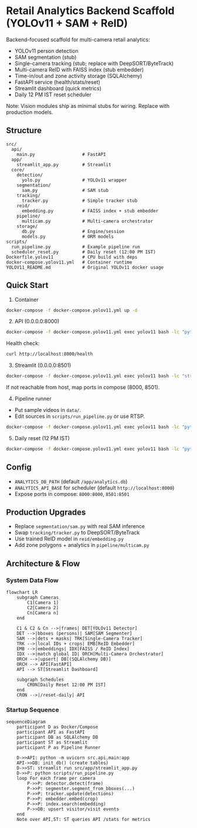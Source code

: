 # Retail Analytics Backend Scaffold (YOLOv11 + SAM + ReID)

Backend-focused scaffold for multi-camera retail analytics:
- YOLOv11 person detection
- SAM segmentation (stub)
- Single-camera tracking (stub; replace with DeepSORT/ByteTrack)
- Multi-camera ReID with FAISS index (stub embedder)
- Time-in/out and zone activity storage (SQLAlchemy)
- FastAPI service (health/stats/reset)
- Streamlit dashboard (quick metrics)
- Daily 12 PM IST reset scheduler

Note: Vision modules ship as minimal stubs for wiring. Replace with production models.

## Structure

```
src/
  api/
    main.py                  # FastAPI
  app/
    streamlit_app.py         # Streamlit
  core/
    detection/
      yolo.py                # YOLOv11 wrapper
    segmentation/
      sam.py                 # SAM stub
    tracking/
      tracker.py             # Simple tracker stub
    reid/
      embedding.py           # FAISS index + stub embedder
    pipeline/
      multicam.py            # Multi-camera orchestrator
    storage/
      db.py                  # Engine/session
      models.py              # ORM models
scripts/
  run_pipeline.py            # Example pipeline run
  scheduler_reset.py         # Daily reset (12:00 PM IST)
Dockerfile.yolov11           # CPU build with deps
docker-compose.yolov11.yml   # Container runtime
YOLOV11_README.md            # Original YOLOv11 docker usage
```

## Quick Start

1) Container
```bash
docker-compose -f docker-compose.yolov11.yml up -d
```

2) API (0.0.0.0:8000)
```bash
docker-compose -f docker-compose.yolov11.yml exec yolov11 bash -lc "python -m uvicorn src.api.main:app --host 0.0.0.0 --port 8000"
```
Health check:
```bash
curl http://localhost:8000/health
```

3) Streamlit (0.0.0.0:8501)
```bash
docker-compose -f docker-compose.yolov11.yml exec yolov11 bash -lc "streamlit run src/app/streamlit_app.py --server.address 0.0.0.0 --server.port 8501"
```
If not reachable from host, map ports in compose (8000, 8501).

4) Pipeline runner
- Put sample videos in `data/`.
- Edit sources in `scripts/run_pipeline.py` or use RTSP.
```bash
docker-compose -f docker-compose.yolov11.yml exec yolov11 bash -lc "python scripts/run_pipeline.py"
```

5) Daily reset (12 PM IST)
```bash
docker-compose -f docker-compose.yolov11.yml exec yolov11 bash -lc "python scripts/scheduler_reset.py"
```

## Config
- `ANALYTICS_DB_PATH` (default `/app/analytics.db`)
- `ANALYTICS_API_BASE` for scheduler (default `http://localhost:8000`)
- Expose ports in compose: `8000:8000`, `8501:8501`

## Production Upgrades
- Replace `segmentation/sam.py` with real SAM inference
- Swap `tracking/tracker.py` to DeepSORT/ByteTrack
- Use trained ReID model in `reid/embedding.py`
- Add zone polygons + analytics in `pipeline/multicam.py`

## Architecture & Flow

### System Data Flow
```mermaid
flowchart LR
    subgraph Cameras
        C1[Camera 1]
        C2[Camera 2]
        Cn[Camera n]
    end

    C1 & C2 & Cn -->|frames| DET[YOLOv11 Detector]
    DET -->|bboxes (persons)| SAM[SAM Segmenter]
    SAM -->|dets + masks| TRK[Single-Camera Tracker]
    TRK -->|local IDs + crops| EMB[ReID Embedder]
    EMB -->|embeddings| IDX[FAISS / ReID Index]
    IDX -->|match global ID| ORCH[Multi-Camera Orchestrator]
    ORCH -->|upsert| DB[(SQLAlchemy DB)]
    ORCH --> API[FastAPI]
    API --> ST[Streamlit Dashboard]

    subgraph Schedules
        CRON[Daily Reset 12:00 PM IST]
    end
    CRON -->|/reset-daily| API
```

### Startup Sequence
```mermaid
sequenceDiagram
    participant D as Docker/Compose
    participant API as FastAPI
    participant DB as SQLAlchemy DB
    participant ST as Streamlit
    participant P as Pipeline Runner

    D->>API: python -m uvicorn src.api.main:app
    API->>DB: init_db() (create tables)
    D->>ST: streamlit run src/app/streamlit_app.py
    D->>P: python scripts/run_pipeline.py
    loop For each frame per camera
        P->>P: detector.detect(frame)
        P->>P: segmenter.segment_from_bboxes(...)
        P->>P: tracker.update(detections)
        P->>P: embedder.embed(crop)
        P->>P: index.search(embedding)
        P->>DB: upsert visitor/visit events
    end
    Note over API,ST: ST queries API /stats for metrics
```
